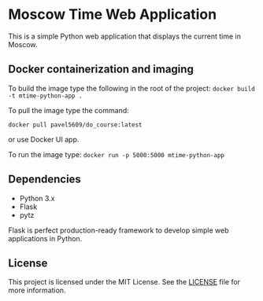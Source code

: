 # Moscow Time Web Application
This is a simple Python web application that displays the current time in Moscow.


## Docker  containerization and imaging
To build the image type the following in the root of the project:
`docker build -t mtime-python-app .`

To pull the image type the command:

`docker pull pavel5609/do_course:latest`

or use Docker UI app.

To run the image type:
`docker run -p 5000:5000 mtime-python-app`


## Dependencies
- Python 3.x
- Flask
- pytz

Flask is perfect production-ready framework to develop simple web applications in Python.

## License
This project is licensed under the MIT License. See the [LICENSE](LICENSE) file for more information.
